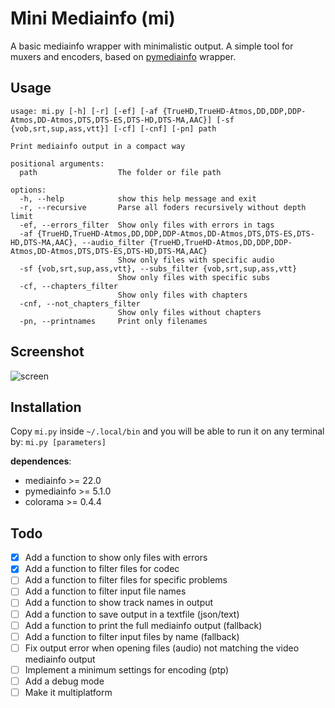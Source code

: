 # Mini Mediainfo (mi)

A basic mediainfo wrapper with minimalistic output. A simple tool for muxers and encoders, based on [pymediainfo](https://pymediainfo.readthedocs.io/en/stable/pymediainfo.html) wrapper.

## Usage

```
usage: mi.py [-h] [-r] [-ef] [-af {TrueHD,TrueHD-Atmos,DD,DDP,DDP-Atmos,DD-Atmos,DTS,DTS-ES,DTS-HD,DTS-MA,AAC}] [-sf {vob,srt,sup,ass,vtt}] [-cf] [-cnf] [-pn] path

Print mediainfo output in a compact way

positional arguments:
  path                  The folder or file path

options:
  -h, --help            show this help message and exit
  -r, --recursive       Parse all foders recursively without depth limit
  -ef, --errors_filter  Show only files with errors in tags
  -af {TrueHD,TrueHD-Atmos,DD,DDP,DDP-Atmos,DD-Atmos,DTS,DTS-ES,DTS-HD,DTS-MA,AAC}, --audio_filter {TrueHD,TrueHD-Atmos,DD,DDP,DDP-Atmos,DD-Atmos,DTS,DTS-ES,DTS-HD,DTS-MA,AAC}
                        Show only files with specific audio
  -sf {vob,srt,sup,ass,vtt}, --subs_filter {vob,srt,sup,ass,vtt}
                        Show only files with specific subs
  -cf, --chapters_filter
                        Show only files with chapters
  -cnf, --not_chapters_filter
                        Show only files without chapters
  -pn, --printnames     Print only filenames
```

## Screenshot

![screen](https://i.postimg.cc/y6F8PZgy/image.png)

## Installation

Copy `mi.py` inside `~/.local/bin` and you will be able to run it on any terminal by: `mi.py [parameters]`

**dependences**:

- mediainfo >= 22.0
- pymediainfo >= 5.1.0
- colorama >= 0.4.4

## Todo

- [x] Add a function to show only files with errors
- [x] Add a function to filter files for codec
- [ ] Add a function to filter files for specific problems
- [ ] Add a function to filter input file names
- [ ] Add a function to show track names in output
- [ ] Add a function to save output in a textfile (json/text)
- [ ] Add a function to print the full mediainfo output (fallback)
- [ ] Add a function to filter input files by name (fallback)
- [ ] Fix output error when opening files (audio) not matching the video mediainfo output
- [ ] Implement a minimum settings for encoding (ptp)
- [ ] Add a debug mode
- [ ] Make it multiplatform
